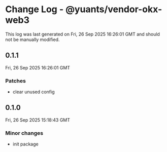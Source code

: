 # Change Log - @yuants/vendor-okx-web3

This log was last generated on Fri, 26 Sep 2025 16:26:01 GMT and should not be manually modified.

## 0.1.1
Fri, 26 Sep 2025 16:26:01 GMT

### Patches

- clear unused config

## 0.1.0
Fri, 26 Sep 2025 15:18:43 GMT

### Minor changes

- init package

